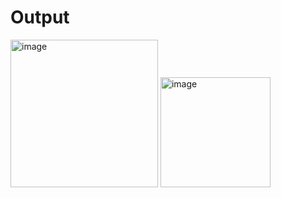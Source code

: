 <h1>Output</h1>

<img width="236" alt="image" src="https://github.com/user-attachments/assets/82e2152e-7057-47e4-bf20-678097c3b3c9">

<img width="176" alt="image" src="https://github.com/user-attachments/assets/f7c43fee-42c7-4099-8af1-060057c4716c">
